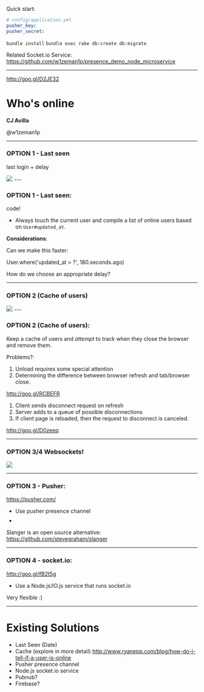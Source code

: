Quick start:

```yml
# config/application.yml
pusher_key: 
pusher_secret: 
```

`bundle install`
`bundle exec rake db:create db:migrate`

Related Socket.io Service:
https://github.com/w1zeman1p/presence_demo_node_microservice

---

http://goo.gl/D2JE32

# Who's online

**CJ Avilla**

@w1zeman1p

---

### OPTION 1 - Last seen

last login + delay

<img src="http://www.curata.com/blog/wp-content/uploads/2015/01/web-traffic-meme.jpg">
---

### OPTION 1 - Last seen:

code!

+ Always touch the current user and
compile a list of online users based on `User#updated_at`.

**Considerations**: 

Can we make this faster:

User.where('updated_at > ?', 180.seconds.ago)

How do we choose an appropriate delay?

---

### OPTION 2 (Cache of users)
<img src="http://www.quickmeme.com/img/6f/6f959f1ae43f3f29bd3b0ff2cbe686c96f96c631c6e90f844c264e2b25691b25.jpg">
---

### OPTION 2 (Cache of users):

Keep a cache of users and _attempt_ to track when they close the browser and
remove them.

Problems?:

1. Unload requires some special attention
2. Determining the difference between browser refresh and tab/browser close.


http://goo.gl/RCBEFR

1. Client sends disconnect request on refresh
2. Server adds to a queue of possible disconnections
3. If client page is reloaded, then the request to disconnect is canceled.

http://goo.gl/D0zeeq

---

### OPTION 3/4 Websockets!

<img src="http://cdn.meme.am/instances/500x/54276715.jpg">

---

### OPTION 3 - Pusher:

https://pusher.com/

+ Use pusher presence channel
+ $$$$


Slanger is an open source alternative:
https://github.com/stevegraham/slanger

---

### OPTION 4 - socket.io:

http://goo.gl/fB2t5g

+ Use a Node.js/IO.js service that runs socket.io

Very flexible :)

---

# Existing Solutions
+ Last Seen (Date)
+ Cache (explore in more detail)
http://www.ryanepp.com/blog/how-do-i-tell-if-a-user-is-online
+ Pusher presence channel
+ Node.js socket.io service
+ Pubnub?
+ Firebase?

